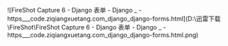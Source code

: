 ![FireShot Capture 6 - Django 表单 - Django _ - https___code.ziqiangxuetang.com_django_django-forms.html](D:\迅雷下载\FireShot\FireShot Capture 6 - Django 表单 - Django _ - https___code.ziqiangxuetang.com_django_django-forms.html.png)